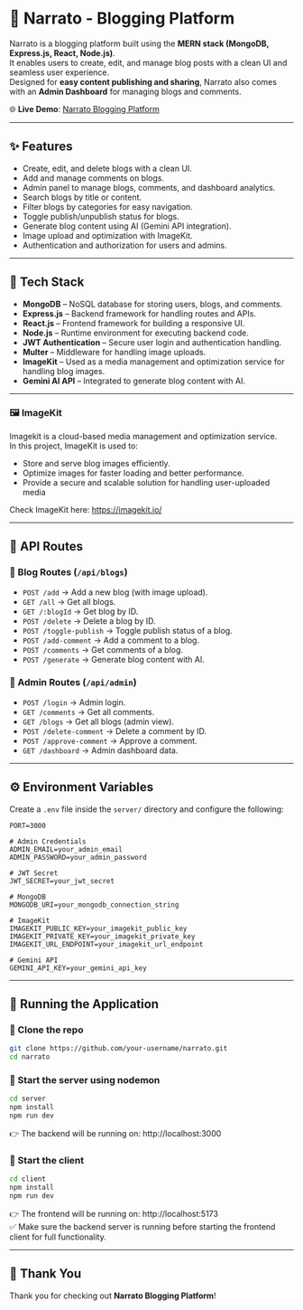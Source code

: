 # 📝 Narrato - Blogging Platform

Narrato is a blogging platform built using the **MERN stack (MongoDB, Express.js, React, Node.js)**.  
It enables users to create, edit, and manage blog posts with a clean UI and seamless user experience.  
Designed for **easy content publishing and sharing**, Narrato also comes with an **Admin Dashboard** for managing blogs and comments.  

🌐 **Live Demo**: [Narrato Blogging Platform](https://narrato-three.vercel.app)

---

## ✨ Features

- Create, edit, and delete blogs with a clean UI.
- Add and manage comments on blogs.
- Admin panel to manage blogs, comments, and dashboard analytics.
- Search blogs by title or content.
- Filter blogs by categories for easy navigation.
- Toggle publish/unpublish status for blogs.
- Generate blog content using AI (Gemini API integration).
- Image upload and optimization with ImageKit.
- Authentication and authorization for users and admins.

---

## 🚀 Tech Stack

- **MongoDB** – NoSQL database for storing users, blogs, and comments.  
- **Express.js** – Backend framework for handling routes and APIs.  
- **React.js** – Frontend framework for building a responsive UI.  
- **Node.js** – Runtime environment for executing backend code.  
- **JWT Authentication** – Secure user login and authentication handling.  
- **Multer** – Middleware for handling image uploads.  
- **ImageKit** – Used as a media management and optimization service for handling blog images.  
- **Gemini AI API** – Integrated to generate blog content with AI.  

---

### 🖼️ ImageKit

Imagekit is a cloud-based media management and optimization service.  
In this project, ImageKit is used to:

- Store and serve blog images efficiently.
- Optimize images for faster loading and better performance.
- Provide a secure and scalable solution for handling user-uploaded media

Check ImageKit here: https://imagekit.io/

---

## 📌 API Routes

### 🔹 Blog Routes (`/api/blogs`)
- `POST /add` → Add a new blog (with image upload).  
- `GET /all` → Get all blogs.  
- `GET /:blogId` → Get blog by ID.  
- `POST /delete` → Delete a blog by ID.  
- `POST /toggle-publish` → Toggle publish status of a blog.  
- `POST /add-comment` → Add a comment to a blog.  
- `POST /comments` → Get comments of a blog.  
- `POST /generate` → Generate blog content with AI.  

### 🔹 Admin Routes (`/api/admin`)
- `POST /login` → Admin login.  
- `GET /comments` → Get all comments.  
- `GET /blogs` → Get all blogs (admin view).  
- `POST /delete-comment` → Delete a comment by ID.  
- `POST /approve-comment` → Approve a comment.  
- `GET /dashboard` → Admin dashboard data.  

---

## ⚙️ Environment Variables

Create a `.env` file inside the `server/` directory and configure the following:

```env
PORT=3000

# Admin Credentials
ADMIN_EMAIL=your_admin_email
ADMIN_PASSWORD=your_admin_password

# JWT Secret
JWT_SECRET=your_jwt_secret

# MongoDB
MONGODB_URI=your_mongodb_connection_string

# ImageKit
IMAGEKIT_PUBLIC_KEY=your_imagekit_public_key
IMAGEKIT_PRIVATE_KEY=your_imagekit_private_key
IMAGEKIT_URL_ENDPOINT=your_imagekit_url_endpoint

# Gemini API
GEMINI_API_KEY=your_gemini_api_key
```
---

## 🚀 Running the Application


### 📂 Clone the repo

```bash
git clone https://github.com/your-username/narrato.git
cd narrato
```
### 📂 Start the server using nodemon

```bash
cd server
npm install
npm run dev
```  
👉 The backend will be running on: http://localhost:3000   

### 📂 Start the client

```bash
cd client
npm install
npm run dev
```  
👉 The frontend will be running on: http://localhost:5173  
✅ Make sure the backend server is running before starting the frontend client for full functionality.

---

## 🙏 Thank You

Thank you for checking out **Narrato Blogging Platform**!  


